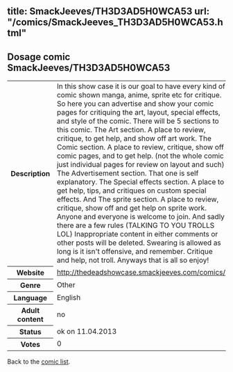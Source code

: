 title: SmackJeeves/TH3D3AD5H0WCA53
url: "/comics/SmackJeeves_TH3D3AD5H0WCA53.html"
---
Dosage comic SmackJeeves/TH3D3AD5H0WCA53
-----------------------------------------

<table class="comicinfo">
<tr>
<th>Description</th><td>In this show case it is our goal to have every kind of comic shown manga, anime, sprite etc for critique. So here you can advertise and show your comic pages for critiquing the art, layout, special effects, and style of the comic. There will be 5 sections to this comic. The Art section. A place to review, critique, to get help, and show off art work. The Comic section. A place to review, critique, show off comic pages, and to get help. (not the whole comic just individual pages for review on layout and such) The Advertisement section. That one is self explanatory. The Special effects section. A place to get help, tips, and critiques on custom special effects. And The sprite section. A place to review, critique, show off and get help on sprite work. Anyone and everyone is welcome to join. And sadly there are a few rules (TALKING TO YOU TROLLS LOL) Inappropriate content in either comments or other posts will be deleted. Swearing is allowed as long is it isn't offensive, and remember. Critique and help, not troll. Anyways that is all so enjoy!</td>
</tr>
<tr>
<th>Website</th><td><a href="http://thedeadshowcase.smackjeeves.com/comics/">http://thedeadshowcase.smackjeeves.com/comics/</a></td>
</tr>
<tr>
<th>Genre</th><td>Other</td>
</tr>
<tr>
<th>Language</th><td>English</td>
</tr>
<tr>
<th>Adult content</th><td>no</td>
</tr>
<tr>
<th>Status</th><td>ok on 11.04.2013</td>
</tr>
<tr>
<th>Votes</th><td>0</div></td>
</tr>
</table>

Back to the [comic list](../comic-index.html).
